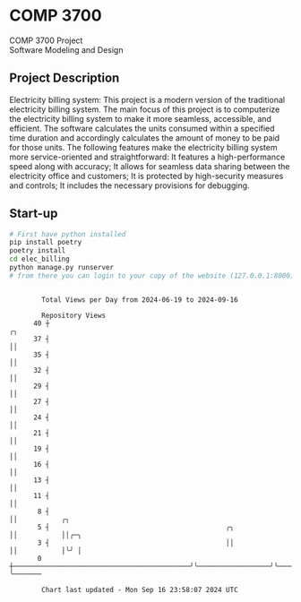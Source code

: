 # COMP 3700
COMP 3700 Project  
Software Modeling and Design
## Project Description
Electricity billing system: This project is a modern version of the traditional electricity billing system. The main focus of this project is to computerize the electricity billing system to make it more seamless, accessible, and efficient. The software calculates the units consumed within a specified time duration and accordingly calculates the amount of money to be paid for those units. The following features make the electricity billing system more service-oriented and straightforward: It features a high-performance speed along with accuracy; It allows for seamless data sharing between the electricity office and customers; It is protected by high-security measures and controls; It includes the necessary provisions for debugging.

## Start-up
```bash
# First have python installed
pip install poetry
poetry install
cd elec_billing
python manage.py runserver
# from there you can login to your copy of the website (127.0.0.1:8000), default creds are admin/admin
```

```

        Total Views per Day from 2024-06-19 to 2024-09-16

        Repository Views
      40 ┼                                                                ╭╮
      37 ┤                                                                ││
      35 ┤                                                                ││
      32 ┤                                                                ││
      29 ┤                                                                ││
      27 ┤                                                                ││
      24 ┤                                                                ││
      21 ┤                                                                ││
      19 ┤                                                                ││
      16 ┤                                                                ││
      13 ┤                                                                ││
      11 ┤                                                                ││
       8 ┤                                                                ││           ╭╮
       5 ┤                                            ╭╮                  ││           ││╭─╮
       3 ┤                                            ││                  ││           │╰╯ │
       0 ┼────────────────────────────────────────────╯╰──────────────────╯╰───────────╯   ╰───────

        Chart last updated - Mon Sep 16 23:58:07 2024 UTC
        
```
